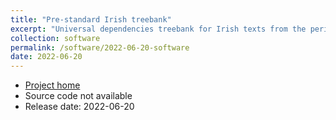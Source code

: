 ```yaml
---
title: "Pre-standard Irish treebank"
excerpt: "Universal dependencies treebank for Irish texts from the period 1600 to 1950"
collection: software
permalink: /software/2022-06-20-software
date: 2022-06-20
---
```


* [Project home](https://github.com/UniversalDependencies/UD_Irish-Cadhan)
* Source code not available
* Release date: 2022-06-20

